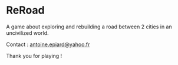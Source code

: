 # ReRoad

A game about exploring and rebuilding a road between 2 cities in an uncivilized world.

Contact : antoine.epiard@yahoo.fr

Thank you for playing !
